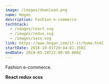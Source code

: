```yaml
---
image: /images/download.png
name: Hogan
description: Fashion e-commerce
techStack:
  - /images/react.svg
  - /images/redux.svg
  - /images/sass.svg
link: https://www.hogan.com/it-it/home.html
startDate: 2018-10-01T20:44:01.350Z
endDate: 2019-05-28T22:00:00.000Z
---
```

Fashion e-commerce.

**React redux scss**